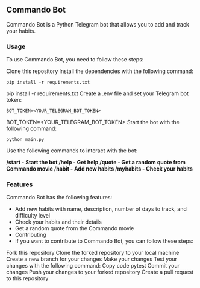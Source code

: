 ## Commando Bot
Commando Bot is a Python Telegram bot that allows you to add and track your habits.

### Usage
To use Commando Bot, you need to follow these steps:

Clone this repository
Install the dependencies with the following command:

`pip install -r requirements.txt
`

pip install -r requirements.txt
Create a .env file and set your Telegram bot token:

`BOT_TOKEN=<YOUR_TELEGRAM_BOT_TOKEN>
`

BOT_TOKEN=<YOUR_TELEGRAM_BOT_TOKEN>
Start the bot with the following command:

`python main.py
`

Use the following commands to interact with the bot:

**/start - Start the bot
/help - Get help
/quote - Get a random quote from Commando movie
/habit - Add new habits
/myhabits - Check your habits**

### Features
Commando Bot has the following features:

- Add new habits with name, description, number of days to track, and difficulty level
- Check your habits and their details
- Get a random quote from the Commando movie
- Contributing
- If you want to contribute to Commando Bot, you can follow these steps:

Fork this repository
Clone the forked repository to your local machine
Create a new branch for your changes
Make your changes
Test your changes with the following command:
Copy code
pytest
Commit your changes
Push your changes to your forked repository
Create a pull request to this repository
